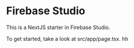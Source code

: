 # Firebase Studio

This is a NextJS starter in Firebase Studio.

To get started, take a look at src/app/page.tsx.
hh
